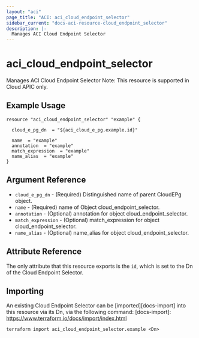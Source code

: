 ```yaml
---
layout: "aci"
page_title: "ACI: aci_cloud_endpoint_selector"
sidebar_current: "docs-aci-resource-cloud_endpoint_selector"
description: |-
  Manages ACI Cloud Endpoint Selector
---
```


# aci_cloud_endpoint_selector #
Manages ACI Cloud Endpoint Selector
Note: This resource is supported in Cloud APIC only.
## Example Usage ##

```hcl
resource "aci_cloud_endpoint_selector" "example" {

  cloud_e_pg_dn  = "${aci_cloud_e_pg.example.id}"

  name  = "example"
  annotation  = "example"
  match_expression  = "example"
  name_alias  = "example"
}
```
## Argument Reference ##
* `cloud_e_pg_dn` - (Required) Distinguished name of parent CloudEPg object.
* `name` - (Required) name of Object cloud_endpoint_selector.
* `annotation` - (Optional) annotation for object cloud_endpoint_selector.
* `match_expression` - (Optional) match_expression for object cloud_endpoint_selector.
* `name_alias` - (Optional) name_alias for object cloud_endpoint_selector.



## Attribute Reference

The only attribute that this resource exports is the `id`, which is set to the
Dn of the Cloud Endpoint Selector.

## Importing ##

An existing Cloud Endpoint Selector can be [imported][docs-import] into this resource via its Dn, via the following command:
[docs-import]: https://www.terraform.io/docs/import/index.html


```
terraform import aci_cloud_endpoint_selector.example <Dn>
```